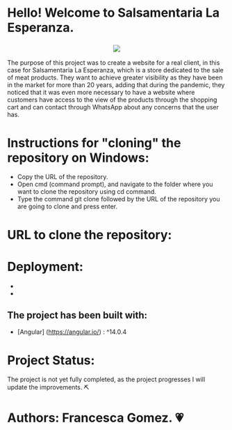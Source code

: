 # Hello! Welcome to Salsamentaria La Esperanza.
<h3 align="center">
<img src=”https://postimages.org/][img]https://i.postimg.cc/rRqCBtyR/logo-esperanza.png”>
</h3>

The purpose of this project was to create a website for a real client, in this case for Salsamentaria La Esperanza, which is a store dedicated to the sale of meat products. They want to achieve greater visibility as they have been in the market for more than 20 years, adding that during the pandemic, they noticed that it was even more necessary to have a website where customers have access to the view of the products through the shopping cart and can contact through WhatsApp about any concerns that the user has.                                                                                 

# Instructions for "cloning" the repository on Windows:

- Copy the URL of the repository.
- Open cmd (command prompt), and navigate to the folder where you want to clone the repository using cd command.
- Type the command git clone followed by the URL of the repository you are going to clone and press enter.

# URL to clone the repository:

###

# Deployment:

-

- 

## The project has been built with:

* [Angular] (https://angular.io/) : ^14.0.4


# Project Status:

The project is not yet fully completed, as the project progresses I will update the improvements. ⛏


# Authors: Francesca Gomez. 💗
